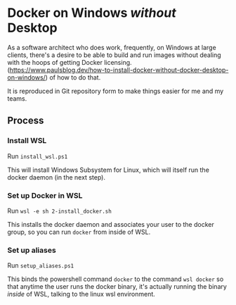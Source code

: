 # Docker on Windows *without* Desktop
As a software architect who does work, frequently, on Windows at large clients, there's a desire to be able to build and run images without dealing with the hoops of getting Docker licensing. (https://www.paulsblog.dev/how-to-install-docker-without-docker-desktop-on-windows/) of how to do that.

It is reproduced in Git repository form to make things easier for me and my teams.

## Process

### Install WSL

Run `install_wsl.ps1`

This will install Windows Subsystem for Linux, which will itself run the docker daemon (in the next step).

### Set up Docker in WSL

Run `wsl -e sh 2-install_docker.sh`

This installs the docker daemon and associates your user to the docker group, so you can run `docker` from inside of WSL.

### Set up aliases

Run `setup_aliases.ps1`

This binds the powershell command `docker` to the command `wsl docker` so that anytime the user runs the docker binary, it's actually running the binary *inside* of WSL, talking to the linux wsl environment.